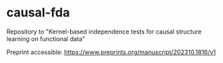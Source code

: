 # causal-fda

Repository to "Kernel-based independence tests for causal structure learning on functional data"

Preprint accessible: https://www.preprints.org/manuscript/202310.1816/v1
